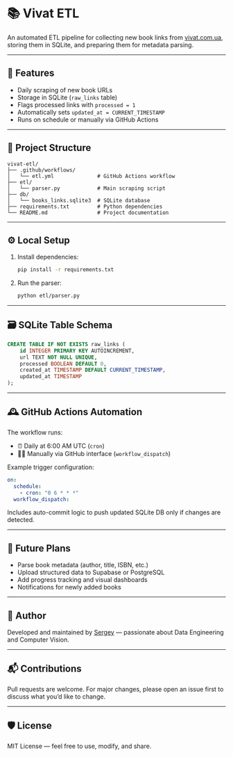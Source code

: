 # 📚 Vivat ETL

An automated ETL pipeline for collecting new book links from [vivat.com.ua](https://vivat.com.ua), storing them in SQLite, and preparing them for metadata parsing.

---

## 🚀 Features

- Daily scraping of new book URLs
- Storage in SQLite (`raw_links` table)
- Flags processed links with `processed = 1`
- Automatically sets `updated_at = CURRENT_TIMESTAMP`
- Runs on schedule or manually via GitHub Actions

---

## 🧱 Project Structure

```
vivat-etl/
├── .github/workflows/
│   └── etl.yml              # GitHub Actions workflow
├── etl/
│   └── parser.py            # Main scraping script
├── db/
│   └── books_links.sqlite3  # SQLite database
├── requirements.txt         # Python dependencies
└── README.md                # Project documentation
```

---

## ⚙️ Local Setup

1. Install dependencies:
   ```bash
   pip install -r requirements.txt
   ```

2. Run the parser:
   ```bash
   python etl/parser.py
   ```

---

## 🗃️ SQLite Table Schema

```sql
CREATE TABLE IF NOT EXISTS raw_links (
    id INTEGER PRIMARY KEY AUTOINCREMENT,
    url TEXT NOT NULL UNIQUE,
    processed BOOLEAN DEFAULT 0,
    created_at TIMESTAMP DEFAULT CURRENT_TIMESTAMP,
    updated_at TIMESTAMP
);
```

---

## 🕰️ GitHub Actions Automation

The workflow runs:

- ⏰ Daily at 6:00 AM UTC (`cron`)
- 🧑‍💻 Manually via GitHub interface (`workflow_dispatch`)

Example trigger configuration:

```yaml
on:
  schedule:
    - cron: "0 6 * * *"
  workflow_dispatch:
```

Includes auto-commit logic to push updated SQLite DB only if changes are detected.

---

## 📌 Future Plans

- Parse book metadata (author, title, ISBN, etc.)
- Upload structured data to Supabase or PostgreSQL
- Add progress tracking and visual dashboards
- Notifications for newly added books

---

## 👤 Author

Developed and maintained by [Sergey](https://github.com/Revo69) — passionate about Data Engineering and Computer Vision.

---

## 📬 Contributions

Pull requests are welcome. For major changes, please open an issue first to discuss what you’d like to change.

---

## 🛡️ License

MIT License — feel free to use, modify, and share.
```
